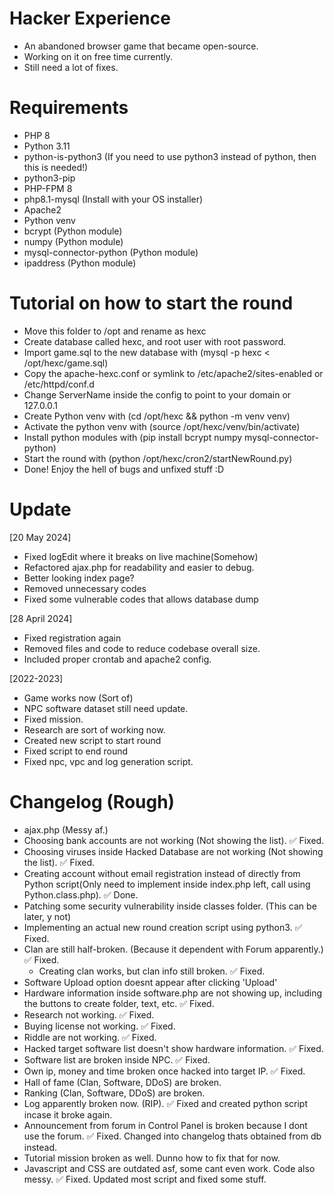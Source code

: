 # Hacker Experience
- An abandoned browser game that became open-source.
- Working on it on free time currently.
- Still need a lot of fixes.

# Requirements
- PHP 8
- Python 3.11
- python-is-python3 (If you need to use python3 instead of python, then this is needed!)
- python3-pip
- PHP-FPM 8
- php8.1-mysql (Install with your OS installer)
- Apache2
- Python venv
- bcrypt (Python module)
- numpy (Python module)
- mysql-connector-python (Python module)
- ipaddress (Python module)

# Tutorial on how to start the round
- Move this folder to /opt and rename as hexc
- Create database called hexc, and root user with root password.
- Import game.sql to the new database with (mysql -p hexc < /opt/hexc/game.sql)
- Copy the apache-hexc.conf or symlink to /etc/apache2/sites-enabled or /etc/httpd/conf.d
- Change ServerName inside the config to point to your domain or 127.0.0.1
- Create Python venv with (cd /opt/hexc && python -m venv venv)
- Activate the python venv with (source /opt/hexc/venv/bin/activate)
- Install python modules with (pip install bcrypt numpy mysql-connector-python)
- Start the round with (python /opt/hexc/cron2/startNewRound.py)
- Done! Enjoy the hell of bugs and unfixed stuff :D

# Update
[20 May 2024]
- Fixed logEdit where it breaks on live machine(Somehow)
- Refactored ajax.php for readability and easier to debug.
- Better looking index page?
- Removed unnecessary codes
- Fixed some vulnerable codes that allows database dump

[28 April 2024]
- Fixed registration again
- Removed files and code to reduce codebase overall size.
- Included proper crontab and apache2 config.

[2022-2023]
- Game works now (Sort of)
- NPC software dataset still need update.
- Fixed mission.
- Research are sort of working now.
- Created new script to start round
- Fixed script to end round
- Fixed npc, vpc and log generation script.

# Changelog (Rough)
- ajax.php (Messy af.)
- Choosing bank accounts are not working (Not showing the list). :white_check_mark:﻿  Fixed.
- Choosing viruses inside Hacked Database are not working (Not showing the list). :white_check_mark:﻿  Fixed.
- Creating account without email registration instead of directly from Python script(Only need to implement inside index.php left, call using Python.class.php). :white_check_mark:﻿  Done.
- Patching some security vulnerability inside classes folder. (This can be later, y not)
- Implementing an actual new round creation script using python3.  :white_check_mark:﻿  Fixed.
- Clan are still half-broken. (Because it dependent with Forum apparently.) :white_check_mark:﻿  Fixed.
    - Creating clan works, but clan info still broken. :white_check_mark:﻿  Fixed.
- Software Upload option doesnt appear after clicking 'Upload'
- Hardware information inside software.php are not showing up, including the buttons to create folder, text, etc. :white_check_mark:﻿  Fixed.
- Research not working. :white_check_mark:﻿  Fixed.
- Buying license not working. :white_check_mark:﻿  Fixed.
- Riddle are not working. :white_check_mark:﻿  Fixed.
- Hacked target software list doesn't show hardware information. :white_check_mark:﻿  Fixed.
- Software list are broken inside NPC. :white_check_mark:﻿  Fixed.
- Own ip, money and time broken once hacked into target IP. :white_check_mark:﻿  Fixed.
- Hall of fame (Clan, Software, DDoS) are broken.
- Ranking (Clan, Software, DDoS) are broken.
- Log apparently broken now. (RIP). :white_check_mark:﻿  Fixed and created python script incase it broke again.
- Announcement from forum in Control Panel is broken because I dont use the forum. :white_check_mark:﻿  Fixed. Changed into changelog thats obtained from db instead.
- Tutorial mission broken as well. Dunno how to fix that for now.
- Javascript and CSS are outdated asf, some cant even work. Code also messy. :white_check_mark:﻿  Fixed. Updated most script and fixed some stuff.
